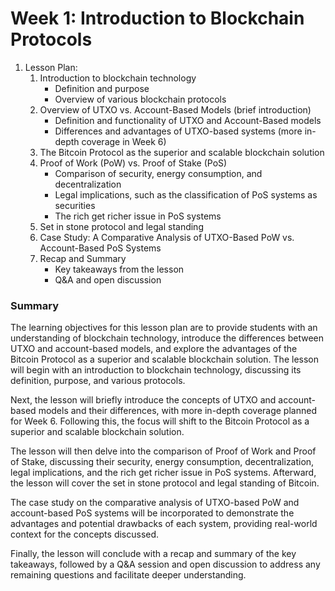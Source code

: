 # Week 1: Introduction to Blockchain Protocols

1. Lesson Plan:
   1. Introduction to blockchain technology
      * Definition and purpose
      * Overview of various blockchain protocols
   2. Overview of UTXO vs. Account-Based Models (brief introduction)
      * Definition and functionality of UTXO and Account-Based models
      * Differences and advantages of UTXO-based systems (more in-depth coverage in Week 6)
   3. The Bitcoin Protocol as the superior and scalable blockchain solution
   4. Proof of Work (PoW) vs. Proof of Stake (PoS)
      * Comparison of security, energy consumption, and decentralization
      * Legal implications, such as the classification of PoS systems as securities
      * The rich get richer issue in PoS systems
   5. Set in stone protocol and legal standing
   6. Case Study: A Comparative Analysis of UTXO-Based PoW vs. Account-Based PoS Systems
   7. Recap and Summary
      * Key takeaways from the lesson
      * Q\&A and open discussion

### Summary

The learning objectives for this lesson plan are to provide students with an understanding of blockchain technology, introduce the differences between UTXO and account-based models, and explore the advantages of the Bitcoin Protocol as a superior and scalable blockchain solution. The lesson will begin with an introduction to blockchain technology, discussing its definition, purpose, and various protocols.

Next, the lesson will briefly introduce the concepts of UTXO and account-based models and their differences, with more in-depth coverage planned for Week 6. Following this, the focus will shift to the Bitcoin Protocol as a superior and scalable blockchain solution.

The lesson will then delve into the comparison of Proof of Work and Proof of Stake, discussing their security, energy consumption, decentralization, legal implications, and the rich get richer issue in PoS systems. Afterward, the lesson will cover the set in stone protocol and legal standing of Bitcoin.

The case study on the comparative analysis of UTXO-based PoW and account-based PoS systems will be incorporated to demonstrate the advantages and potential drawbacks of each system, providing real-world context for the concepts discussed.

Finally, the lesson will conclude with a recap and summary of the key takeaways, followed by a Q\&A session and open discussion to address any remaining questions and facilitate deeper understanding.
